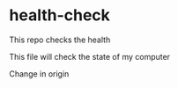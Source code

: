# health-check
This repo checks the health

This file will check the state of my computer

Change in origin
